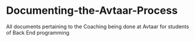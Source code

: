 # Documenting-the-Avtaar-Process
All documents pertaining to the Coaching being done at Avtaar for students of Back End programming
